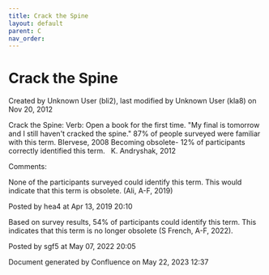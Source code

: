 ```yaml
---
title: Crack the Spine
layout: default
parent: C
nav_order:
---
```


# Crack the Spine

Created by  Unknown User (bli2), last modified by  Unknown User (kla8) on Nov 20, 2012

Crack the Spine: Verb: Open a book for the first time. &quot;My final is tomorrow and I still haven't cracked the spine.&quot; 87% of people surveyed were familiar with this term. BIervese, 2008 Becoming obsolete- 12% of participants correctly identified this term.   K. Andryshak, 2012

Comments:

None of the participants surveyed could identify this term. This would indicate that this term is obsolete. (Ali, A-F, 2019)

Posted by hea4 at Apr 13, 2019 20:10

Based on survey results, 54% of participants could identify this term. This indicates that this term is no longer obsolete (S French, A-F, 2022).

Posted by sgf5 at May 07, 2022 20:05

Document generated by Confluence on May 22, 2023 12:37


